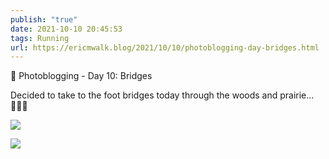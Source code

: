 ```yaml
---
publish: "true"
date: 2021-10-10 20:45:53
tags: Running
url: https://ericmwalk.blog/2021/10/10/photoblogging-day-bridges.html
---
```


📸 Photoblogging - Day 10: Bridges

Decided to take to the foot bridges today through the woods and prairie... 🏃🏻‍♂️

![](https://ericmwalk.blog/uploads/2021/5ecdf4109c.jpg)


![](https://ericmwalk.blog/uploads/2021/2f91bfa578.jpg)